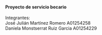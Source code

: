 #### Proyecto de servicio becario <br>
Integrantes: <br>
José Julián Martínez Romero A01254258 <br>
Daniela Monstserrat Ruiz Garcia A01254229 